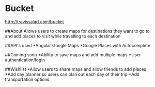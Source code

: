 # Bucket
http://travissalad.com/bucket

##About
Allows users to create maps for destinations they want to go to and add places to visit while travelling to each destination

##API's used
*Angular Google Maps
*Google Places with Autocomplete

##Coming soon
*Ability to save maps and add multiple maps
*User authentication/login

##Wishlist
*Allow users to share maps and allow friends to add places
*Add day planner so users can plan out each day of their trip
*Add transportation options


